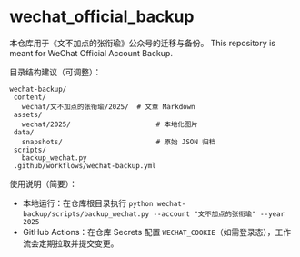 ﻿# wechat_official_backup

本仓库用于《文不加点的张衔瑜》公众号的迁移与备份。
This repository is meant for WeChat Official Account Backup.

目录结构建议（可调整）：
```text
wechat-backup/
 content/
   wechat/文不加点的张衔瑜/2025/  # 文章 Markdown
 assets/
   wechat/2025/                     # 本地化图片
 data/
   snapshots/                       # 原始 JSON 归档
 scripts/
   backup_wechat.py
 .github/workflows/wechat-backup.yml
```

使用说明（简要）：
- 本地运行：在仓库根目录执行 `python wechat-backup/scripts/backup_wechat.py --account "文不加点的张衔瑜" --year 2025`
- GitHub Actions：在仓库 Secrets 配置 `WECHAT_COOKIE`（如需登录态），工作流会定期拉取并提交变更。
